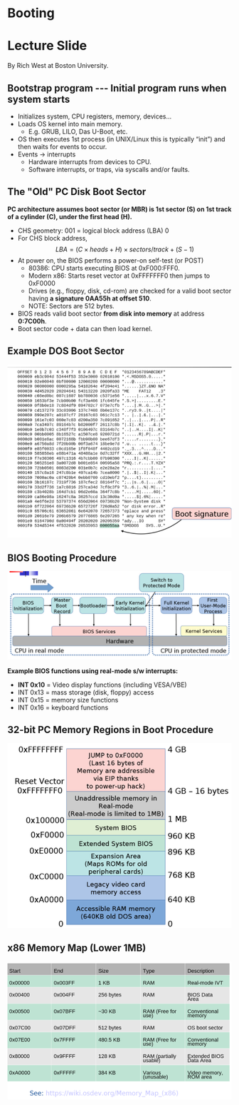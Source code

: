 # Booting




# Lecture Slide
By Rich West at Boston University.

## Bootstrap program --- Initial program runs when system starts
* Initializes system, CPU registers, memory, devices… 
*  Loads OS kernel into main memory. 
   * E.g. GRUB, LILO, Das U-Boot, etc.
* OS then executes 1st process (in UNIX/Linux this is typically “init”) and then waits for events to occur.
*  Events -> interrupts
   * Hardware interrupts from devices to CPU.
   * Software interrupts, or traps, via syscalls and/or faults.

## The "Old" PC Disk Boot Sector
**PC architecture assumes boot sector (or MBR) is 1st sector (S) on 1st track of a cylinder (C), under the first head (H).**


* CHS geometry: 001 = logical block address (LBA) 0 
* For CHS block address, 
$$LBA = (C \times heads+H) \times sectors/track + (S-1)$$
* At power on, the BIOS performs a power-on self-test (or POST) 
  * 80386: CPU starts executing BIOS at 0xF000:FFF0.
  * Modern x86: Starts reset vector at 0xFFFFFFF0 then jumps to 0xF0000 
  * Drives (e.g., floppy, disk, cd-rom) are checked for a valid boot sector having **a signature 0AA55h at offset 510**.
  * NOTE: Sectors are 512 bytes.
*  BIOS reads valid boot sector **from disk into memory** at address **0:7C00h**.
* Boot sector code + data can then load kernel.

## Example DOS Boot Sector
![alt text](./image/booting-images/boot-signature.png)

## BIOS Booting Procedure
![alt text](./image/booting-images/BIOS-Booting-Procedure.png)

**Example BIOS functions using real-mode s/w interrupts:**
* **INT 0x10** = Video display functions (including VESA/VBE) 
* INT 0x13 = mass storage (disk, floppy) access 
* INT 0x15 = memory size functions 
* INT 0x16 = keyboard functions 

## 32-bit PC Memory Regions in Boot Procedure
![alt text](./image/booting-images/32-bit-PC-Memory-Regions-in-Boot-Procedure.png)

## x86 Memory Map (Lower 1MB)
![alt text](./image/booting-images/x86-Memory-Map.png)

